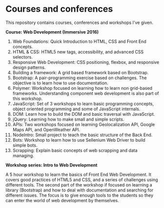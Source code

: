 Courses and conferences
===============================
This repository contains courses, conferences and workshops I've given.

**Course: Web Development (Immersive 2016)**

 1. Web Foundations: Quick Introduction to HTML, CSS and Front End concepts.
 2. HTML & CSS: HTML5 new tags, accessibility, and advanced CSS selectors.
 3. Responsive Web Development: CSS positioning, flexbox, and responsive design patterns.
 4. Building a framework: A grid based framework based on Bootstrap.
 5. Bootstrap: A pair-programming exercise based on challenges. The objective is to learn how to use documentation.
 6. Polymer: Workshop focused on learning how to learn non grid-based frameworks. Understanding component web development is also part of this workshop.
 7. JavaScript: Set of 3 workshops to learn basic programming concepts, object oriented programming and some of JavaScript internals.
 8. DOM: Learn how to build the DOM and basic traversal with JavaScript.
 9. jQuery: Learning how to make small and simple scripts.
 10. APIs: Two workshops focused on learning Geolocalization API, Google Maps API, and OpenWeather API.
 11. NodeIntro: Small project to teach the basic structure of the Back End.
 12. Bots: Workshop to learn how to use Sellenium Web Driver to build simple bots.
 13. Scrapping: Explain basic concepts of web scrapping and data managing.


**Workshop series: Intro to Web Development**

A 5 hour workshop to learn the basics of Front End Web Development. It covers good practices of HTML5 and CSS, and a series of challenges using different tools. The second part of the workshop if focused on learning a library (Bootstrap) and how to deal with documentation and searching for different issues. The focus is to give enough tools to the students so they can enter the world of web development by themselves.
